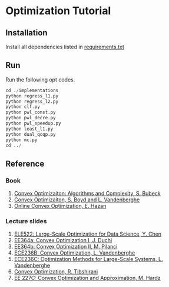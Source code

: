 # Optimization Tutorial

## Installation
Install all dependencies listed in [requirements.txt](requirements.txt)

## Run
Run the following opt codes.
``` python
cd ./implementations
python regress_l1.py
python regress_l2.py
python clf.py
python pwl_const.py
python pwl_decre.py
python pwl_speedup.py
python least_l1.py
python dual_qcqp.py
python mc.py
cd ../
```

## Reference
### Book
1. [Convex Optimizaiton: Algorithms and Complexity, S. Bubeck](https://arxiv.org/pdf/1405.4980.pdf)
2. [Convex Optimizaiton, S. Boyd and L. Vandenberghe](https://web.stanford.edu/~boyd/cvxbook/bv_cvxbook.pdf)
3. [Online Convex Optimization, E. Hazan](https://arxiv.org/pdf/1909.05207.pdf)

### Lecture slides
1. [ELE522: Large-Scale Optimization for Data Science, Y. Chen](http://www.princeton.edu/~yc5/ele522_optimization/lectures.html)
2. [EE364a: Convex Optimization I, J. Duchi](https://web.stanford.edu/class/ee364a/)
3. [EE364b: Convex Optimization II, M. Pilanci](https://web.stanford.edu/class/ee364b/lectures.html)
4. [ECE236B: Convex Optimization, L. Vandenberghe](http://www.seas.ucla.edu/~vandenbe/ee236b/ee236b.html)
5. [ECE236C: Optimization Methods for Large-Scale Systems, L. Vandenberghe](http://www.seas.ucla.edu/~vandenbe/ee236c.html)
6. [Convex Optimization, R. Tibshirani](https://www.stat.cmu.edu/~ryantibs/convexopt/)
7. [EE 227C: Convex Optimization and Approximation, M. Hardz](https://ee227c.github.io/)